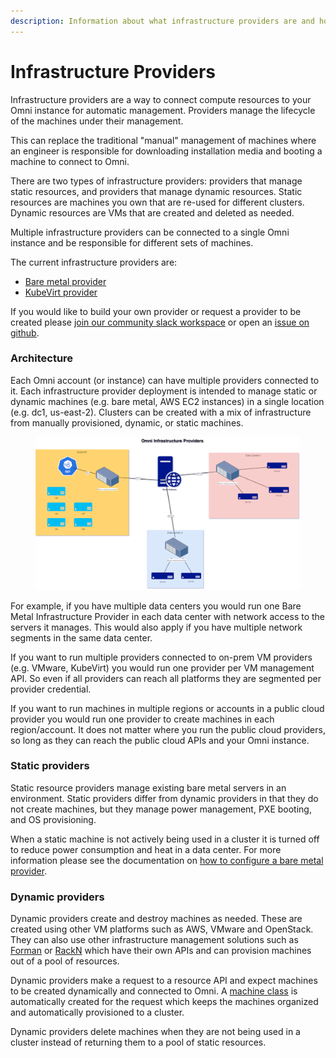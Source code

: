 ```yaml
---
description: Information about what infrastructure providers are and how they work.
---
```


# Infrastructure Providers

Infrastructure providers are a way to connect compute resources to your Omni instance for automatic management. Providers manage the lifecycle of the machines under their management.

This can replace the traditional "manual" management of machines where an engineer is responsible for downloading installation media and booting a machine to connect to Omni.

There are two types of infrastructure providers: providers that manage static resources, and providers that manage dynamic resources. Static resources are machines you own that are re-used for different clusters. Dynamic resources are VMs that are created and deleted as needed.

Multiple infrastructure providers can be connected to a single Omni instance and be responsible for different sets of machines.

The current infrastructure providers are:

* [Bare metal provider](https://github.com/siderolabs/omni-infra-provider-bare-metal)
* [KubeVirt provider](https://github.com/siderolabs/omni-infra-provider-kubevirt)

If you would like to build your own provider or request a provider to be created please [join our community slack workspace](https://slack.dev.talos-systems.io/) or open an [issue on github](https://github.com/siderolabs/omni/issues).

### Architecture

Each Omni account (or instance) can have multiple providers connected to it. Each infrastructure provider deployment is intended to manage static or dynamic machines (e.g. bare metal, AWS EC2 instances) in a single location (e.g. dc1, us-east-2).  Clusters can be created with a mix of infrastructure from manually provisioned, dynamic, or static machines.

<figure><img src="../.gitbook/assets/infrastructure providers.drawio.png" alt=""><figcaption></figcaption></figure>



For example, if you have multiple data centers you would run one Bare Metal Infrastructure Provider in each data center with network access to the servers it manages. This would also apply if you have multiple network segments in the same data center.

If you want to run multiple providers connected to on-prem VM providers (e.g. VMware, KubeVirt) you would run one provider per VM management API. So even if all providers can reach all platforms they are segmented per provider credential.

If you want to run machines in multiple regions or accounts in a public cloud provider you would run one provider to create machines in each region/account. It does not matter where you run the public cloud providers, so long as they can reach the public cloud APIs and your Omni instance.

### Static providers

Static resource providers manage existing bare metal servers in an environment. Static providers differ from dynamic providers in that they do not create machines, but they manage power management, PXE booting, and OS provisioning.

When a static machine is not actively being used in a cluster it is turned off to reduce power consumption and heat in a data center. For more information please see the documentation on [how to configure a bare metal provider](../tutorials/setting-up-the-bare-metal-infrastructure-provider.md).

### Dynamic providers

Dynamic providers create and destroy machines as needed. These are created using other VM platforms such as AWS, VMware and OpenStack. They can also use other infrastructure management solutions such as [Forman](https://theforeman.org/) or [RackN](http://rackn.com/rebar/) which have their own APIs and can provision machines out of a pool of resources.

Dynamic providers make a request to a resource API and expect machines to be created dynamically and connected to Omni. A [machine class](../how-to-guides/create-a-machine-class.md) is automatically created for the request which keeps the machines organized and automatically provisioned to a cluster.

Dynamic providers delete machines when they are not being used in a cluster instead of returning them to a pool of static resources.
